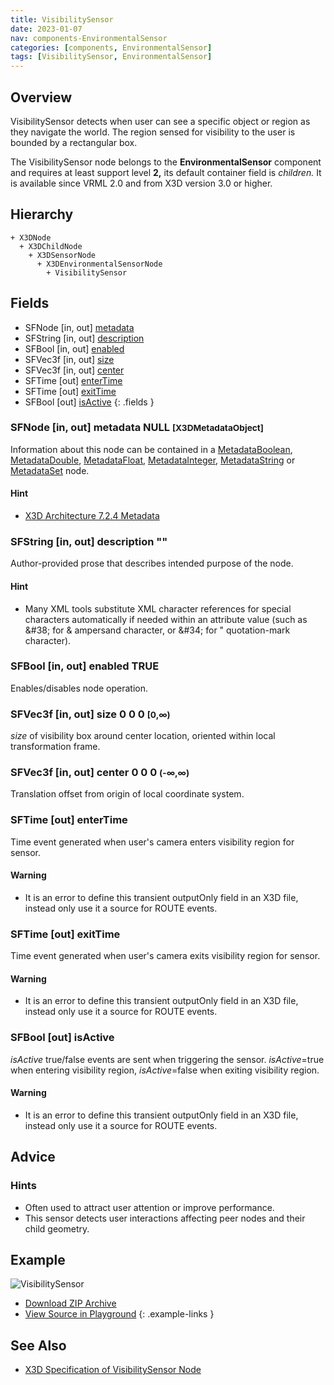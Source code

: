 ```yaml
---
title: VisibilitySensor
date: 2023-01-07
nav: components-EnvironmentalSensor
categories: [components, EnvironmentalSensor]
tags: [VisibilitySensor, EnvironmentalSensor]
---
```

<style>
.post h3 {
  word-spacing: 0.2em;
}
</style>

## Overview

VisibilitySensor detects when user can see a specific object or region as they navigate the world. The region sensed for visibility to the user is bounded by a rectangular box.

The VisibilitySensor node belongs to the **EnvironmentalSensor** component and requires at least support level **2,** its default container field is *children.* It is available since VRML 2.0 and from X3D version 3.0 or higher.

## Hierarchy

```
+ X3DNode
  + X3DChildNode
    + X3DSensorNode
      + X3DEnvironmentalSensorNode
        + VisibilitySensor
```

## Fields

- SFNode \[in, out\] [metadata](#sfnode-in-out-metadata-null-x3dmetadataobject)
- SFString \[in, out\] [description](#sfstring-in-out-description-)
- SFBool \[in, out\] [enabled](#sfbool-in-out-enabled-true)
- SFVec3f \[in, out\] [size](#sfvec3f-in-out-size-0-0-0-0)
- SFVec3f \[in, out\] [center](#sfvec3f-in-out-center-0-0-0--)
- SFTime \[out\] [enterTime](#sftime-out-entertime)
- SFTime \[out\] [exitTime](#sftime-out-exittime)
- SFBool \[out\] [isActive](#sfbool-out-isactive)
{: .fields }

### SFNode [in, out] **metadata** NULL <small>[X3DMetadataObject]</small>

Information about this node can be contained in a [MetadataBoolean](/x_ite/components/core/metadataboolean/), [MetadataDouble](/x_ite/components/core/metadatadouble/), [MetadataFloat](/x_ite/components/core/metadatafloat/), [MetadataInteger](/x_ite/components/core/metadatainteger/), [MetadataString](/x_ite/components/core/metadatastring/) or [MetadataSet](/x_ite/components/core/metadataset/) node.

#### Hint

- [X3D Architecture 7.2.4 Metadata](https://www.web3d.org/specifications/X3Dv4/ISO-IEC19775-1v4-IS/Part01/components/core.html#Metadata)

### SFString [in, out] **description** ""

Author-provided prose that describes intended purpose of the node.

#### Hint

- Many XML tools substitute XML character references for special characters automatically if needed within an attribute value (such as &amp;#38; for &amp; ampersand character, or &amp;#34; for " quotation-mark character).

### SFBool [in, out] **enabled** TRUE

Enables/disables node operation.

### SFVec3f [in, out] **size** 0 0 0 <small>[0,∞)</small>

*size* of visibility box around center location, oriented within local transformation frame.

### SFVec3f [in, out] **center** 0 0 0 <small>(-∞,∞)</small>

Translation offset from origin of local coordinate system.

### SFTime [out] **enterTime**

Time event generated when user's camera enters visibility region for sensor.

#### Warning

- It is an error to define this transient outputOnly field in an X3D file, instead only use it a source for ROUTE events.

### SFTime [out] **exitTime**

Time event generated when user's camera exits visibility region for sensor.

#### Warning

- It is an error to define this transient outputOnly field in an X3D file, instead only use it a source for ROUTE events.

### SFBool [out] **isActive**

*isActive* true/false events are sent when triggering the sensor. *isActive*=true when entering visibility region, *isActive*=false when exiting visibility region.

#### Warning

- It is an error to define this transient outputOnly field in an X3D file, instead only use it a source for ROUTE events.

## Advice

### Hints

- Often used to attract user attention or improve performance.
- This sensor detects user interactions affecting peer nodes and their child geometry.

## Example

<x3d-canvas class="xr-button-br" src="https://create3000.github.io/media/examples/EnvironmentalSensor/VisibilitySensor/VisibilitySensor.x3d" contentScale="auto" update="auto">
  <img src="https://create3000.github.io/media/examples/EnvironmentalSensor/VisibilitySensor/screenshot.avif" alt="VisibilitySensor"/>
</x3d-canvas>

- [Download ZIP Archive](https://create3000.github.io/media/examples/EnvironmentalSensor/VisibilitySensor/VisibilitySensor.zip)
- [View Source in Playground](/x_ite/playground/?url=https://create3000.github.io/media/examples/EnvironmentalSensor/VisibilitySensor/VisibilitySensor.x3d)
{: .example-links }

## See Also

- [X3D Specification of VisibilitySensor Node](https://www.web3d.org/documents/specifications/19775-1/V4.0/Part01/components/environmentalSensor.html#VisibilitySensor)
